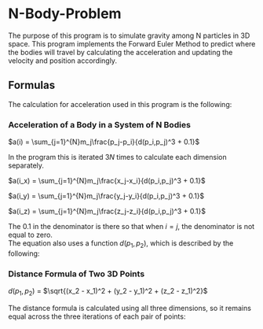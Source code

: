 # N-Body-Problem
The purpose of this program is to simulate gravity among N particles in 3D space.  This program implements the Forward Euler Method to predict where the bodies will travel by calculating the acceleration and updating the velocity and position accordingly.
## Formulas
The calculation for acceleration used in this program is the following:
### Acceleration of a Body in a System of N Bodies
$a(i) = \sum_{j=1}^{N}m_j\frac{p_j-p_i}{d(p_i,p_j)^3 + 0.1}$

In the program this is iterated $3N$ times to calculate each dimension separately.

$a(i_x) = \sum_{j=1}^{N}m_j\frac{x_j-x_i}{d(p_i,p_j)^3 + 0.1}$

$a(i_y) = \sum_{j=1}^{N}m_j\frac{y_j-y_i}{d(p_i,p_j)^3 + 0.1}$

$a(i_z) = \sum_{j=1}^{N}m_j\frac{z_j-z_i}{d(p_i,p_j)^3 + 0.1}$

The $0.1$ in the denominator is there so that when $i=j$, the denominator is not equal to zero.  
The equation also uses a function $d(p_1,p_2)$, which is described by the following:

### Distance Formula of Two 3D Points
$d(p_1,p_2)$ = $\sqrt{(x_2 - x_1)^2 + (y_2 - y_1)^2 + (z_2 - z_1)^2}$

The distance formula is calculated using all three dimensions, so it remains equal across the three iterations of each pair of points: